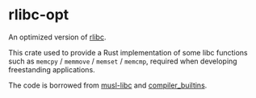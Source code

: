 # rlibc-opt

An optimized version of [rlibc](https://github.com/alexcrichton/rlibc).

This crate used to provide a Rust implementation of some libc functions such as `memcpy` / `memmove` / `memset` / `memcmp`, required when developing freestanding applications.

The code is borrowed from [musl-libc](https://musl.libc.org) and [compiler_builtins](https://github.com/rust-lang/compiler-builtins).
